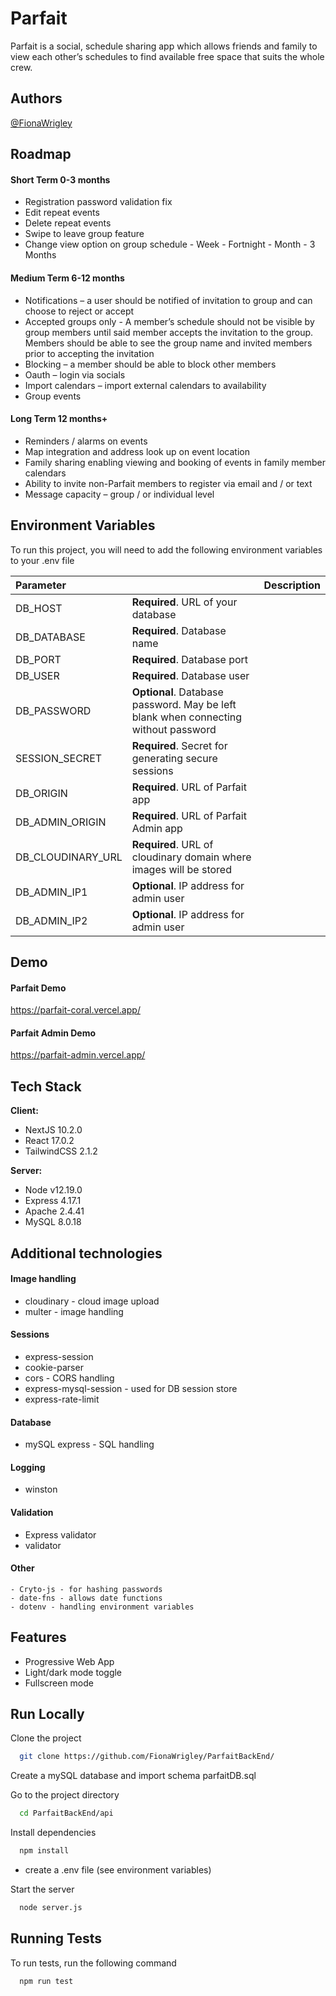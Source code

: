 
# Parfait

Parfait is a social, schedule sharing app which allows friends and family to view each other’s schedules to find available free space that suits the whole crew. 
## Authors

[@FionaWrigley](https://github.com/FionaWrigley)

  
## Roadmap

#### Short Term 0-3 months

-	Registration password validation fix 
-	Edit repeat events
-	Delete repeat events
-	Swipe to leave group feature
-	Change view option on group schedule 
        - Week
        - Fortnight
        - Month
        - 3 Months

#### Medium Term 6-12 months

-	Notifications – a user should be notified of invitation to     group and can choose to reject or accept
-	Accepted groups only - A member’s schedule should not be visible by group members until said member accepts the invitation to the group. Members should be able to see the group name and invited members prior to accepting the invitation
-	Blocking – a member should be able to block other members
-	Oauth – login via socials
-	Import calendars – import external calendars to availability
-	Group events

#### Long Term 12 months+

-	Reminders / alarms on events
-	Map integration and address look up on event location
-	Family sharing enabling viewing and booking of events in family member calendars
-	Ability to invite non-Parfait members to register via email and / or text
-	Message capacity – group / or individual level
## Environment Variables

To run this project, you will need to add the following environment variables to your .env file


| Parameter || Description                |
| :-------- | :------- | :------------------------- |
| DB_HOST | **Required**. URL of your database |  
| DB_DATABASE | **Required**. Database name |
| DB_PORT | **Required**. Database port |
| DB_USER | **Required**. Database user | 
| DB_PASSWORD | **Optional**. Database password. May be left blank when connecting without password |
| SESSION_SECRET | **Required**. Secret for generating secure sessions |   
| DB_ORIGIN | **Required**. URL of Parfait app |
| DB_ADMIN_ORIGIN | **Required**. URL of Parfait Admin app |
| DB_CLOUDINARY_URL | **Required**. URL of cloudinary domain where images will be stored |
| DB_ADMIN_IP1 | **Optional**. IP address for admin user |
| DB_ADMIN_IP2 | **Optional**. IP address for admin user |



## Demo

#### Parfait Demo

https://parfait-coral.vercel.app/

#### Parfait Admin Demo

https://parfait-admin.vercel.app/

  
## Tech Stack

**Client:** 
- NextJS 10.2.0
- React 17.0.2
- TailwindCSS 2.1.2

**Server:** 
- Node v12.19.0
- Express 4.17.1
- Apache 2.4.41
- MySQL 8.0.18


## Additional technologies
  
  #### Image handling
  - cloudinary - cloud image upload
  - multer - image handling

  #### Sessions
  - express-session
  - cookie-parser
  - cors - CORS handling
  - express-mysql-session - used for DB session store
  - express-rate-limit
  
  #### Database
  - mySQL express - SQL handling
  
  #### Logging
  - winston

  #### Validation
  - Express validator
  - validator

  #### Other
    - Cryto-js - for hashing passwords
    - date-fns - allows date functions
    - dotenv - handling environment variables

## Features

- Progressive Web App
- Light/dark mode toggle
- Fullscreen mode


  
## Run Locally


Clone the project

```bash
  git clone https://github.com/FionaWrigley/ParfaitBackEnd/
```

Create a mySQL database and import schema parfaitDB.sql


Go to the project directory

```bash
  cd ParfaitBackEnd/api
```

Install dependencies

```bash
  npm install
```

- create a .env file (see environment variables)


Start the server

```bash
  node server.js
```


  
## Running Tests

To run tests, run the following command

```bash
  npm run test
```

  